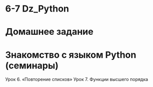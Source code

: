 # 6-7 Dz_Python
# Домашнее задание 
# Знакомство с языком Python (семинары)
Урок 6. «Повторение списков»
Урок 7. Функции высшего порядка
